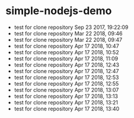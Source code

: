 # simple-nodejs-demo
* test for clone repository Sep 23 2017, 19:22:09
* test for clone repository Mar 22 2018, 09:46
* test for clone repository Mar 22 2018, 09:47
* test for clone repository Apr 17 2018, 10:47
* test for clone repository Apr 17 2018, 10:52
* test for clone repository Apr 17 2018, 11:09
* test for clone repository Apr 17 2018, 12:43
* test for clone repository Apr 17 2018, 12:47
* test for clone repository Apr 17 2018, 12:53
* test for clone repository Apr 17 2018, 12:55
* test for clone repository Apr 17 2018, 13:07
* test for clone repository Apr 17 2018, 13:13
* test for clone repository Apr 17 2018, 13:21
* test for clone repository Apr 17 2018, 13:40



